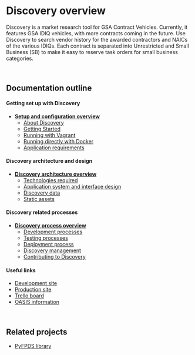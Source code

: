 
# Discovery overview

Discovery is a market research tool for GSA Contract Vehicles. Currently, it features GSA IDIQ vehicles, with more contracts coming in the future. Use Discovery to search vendor history for the awarded contractors and NAICs of the various IDIQs. Each contract is separated into Unrestricted and Small Business (SB) to make it easy to reserve task orders for small business categories.

<br/>

## Documentation outline

#### Getting set up with Discovery

* **[Setup and configuration overview](setup/readme.md)**
  * [About Discovery](setup/about.md)
  * [Getting Started](setup/getting_started.md)
  * [Running with Vagrant](setup/vagrant.md)
  * [Running directly with Docker](setup/docker.md)
  * [Application requirements](setup/requirements.md)

#### Discovery architecture and design

* **[Discovery architecture overview](architecture/readme.md)**
  * [Technologies required](architecture/technologies.md)
  * [Application system and interface design](architecture/design.md)
  * [Discovery data](architecture/data.md)
  * [Static assets](architecture/assets.md)

#### Discovery related processes

* **[Discovery process overview](process/readme.md)**
  * [Development processes](process/development.md)
  * [Testing processes](process/testing.md)
  * [Deployment process](process/deployment.md)
  * [Discovery management](process/management.md)
  * [Contributing to Discovery](process/contributing.md)

#### Useful links

* [Development site](https://discovery-dev.app.cloud.gov)
* [Production site](https://discovery.gsa.gov)
* [Trello board](https://trello.com/b/AEoWtET7/discovery-20)
* [OASIS information](https://www.gsa.gov/acquisition/products-services/professional-services/one-acquisition-solution-for-integrated-services-oasis)

<br/>

## Related projects

* [PyFPDS library](https://github.com/18f/pyfpds)
